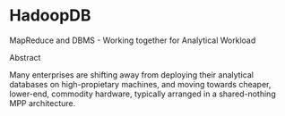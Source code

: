 # HadoopDB
MapReduce and DBMS - Working together for Analytical Workload

Abstract

Many enterprises are shifting away from deploying their analytical databases on high-propietary machines, and moving towards cheaper, lower-end, commodity hardware, typically arranged in a shared-nothing MPP architecture.
